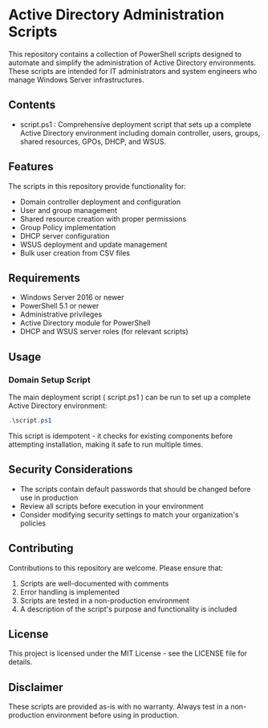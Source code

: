 # Active Directory Administration Scripts
This repository contains a collection of PowerShell scripts designed to automate and simplify the administration of Active Directory environments. These scripts are intended for IT administrators and system engineers who manage Windows Server infrastructures.

## Contents
- script.ps1 : Comprehensive deployment script that sets up a complete Active Directory environment including domain controller, users, groups, shared resources, GPOs, DHCP, and WSUS.
## Features
The scripts in this repository provide functionality for:

- Domain controller deployment and configuration
- User and group management
- Shared resource creation with proper permissions
- Group Policy implementation
- DHCP server configuration
- WSUS deployment and update management
- Bulk user creation from CSV files
## Requirements
- Windows Server 2016 or newer
- PowerShell 5.1 or newer
- Administrative privileges
- Active Directory module for PowerShell
- DHCP and WSUS server roles (for relevant scripts)
## Usage
### Domain Setup Script
The main deployment script ( script.ps1 ) can be run to set up a complete Active Directory environment:

```powershell
.\script.ps1
 ```

This script is idempotent - it checks for existing components before attempting installation, making it safe to run multiple times.

## Security Considerations
- The scripts contain default passwords that should be changed before use in production
- Review all scripts before execution in your environment
- Consider modifying security settings to match your organization's policies
## Contributing
Contributions to this repository are welcome. Please ensure that:

1. Scripts are well-documented with comments
2. Error handling is implemented
3. Scripts are tested in a non-production environment
4. A description of the script's purpose and functionality is included
## License
This project is licensed under the MIT License - see the LICENSE file for details.

## Disclaimer
These scripts are provided as-is with no warranty. Always test in a non-production environment before using in production.
